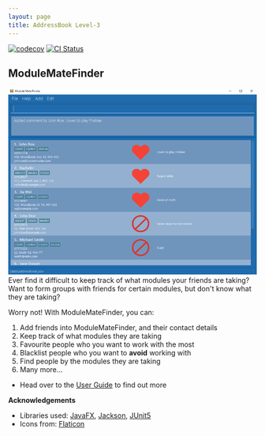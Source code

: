 ```yaml
---
layout: page
title: AddressBook Level-3
---
```


[![codecov](https://codecov.io/gh/AY2122S2-CS2103T-T13-4/tp/branch/master/graph/badge.svg?token=7ST0L6C9AY)](https://codecov.io/gh/AY2122S2-CS2103T-T13-4/tp)
[![CI Status](https://github.com/AY2122S2-CS2103T-T13-4/tp/workflows/Java%20CI/badge.svg)](https://github.com/AY2122S2-CS2103T-T13-4/tp/actions)

## ModuleMateFinder
![Ui](images/Ui.png)
Ever find it difficult to keep track of what modules your friends are taking?  
Want to form groups with friends for certain modules, but don't know what they are taking?


Worry not! With ModuleMateFinder, you can:
1) Add friends into ModuleMateFinder, and their contact details
2) Keep track of what modules they are taking
3) Favourite people who you want to work with the most
4) Blacklist people who you want to **avoid** working with
5) Find people by the modules they are taking
6) Many more...


- Head over to the [User Guide](https://ay2122s2-cs2103t-t13-4.github.io/tp/UserGuide.html) to find out more

**Acknowledgements**

* Libraries used: [JavaFX](https://openjfx.io/), [Jackson](https://github.com/FasterXML/jackson), [JUnit5](https://github.com/junit-team/junit5)
* Icons from: [Flaticon](https://www.flaticon.com/)
